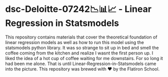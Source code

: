 # dsc-Deloitte-07242📉📊📈 - Linear Regression in Statsmodels

This repository contains materials that cover the theoretical foundation of linear regression models as well as how to run this model using the statsmodels python library. It was so strange to sit up in bed and smell the coffee coming from the kitchen and realize I wasnt the first person up. I liked the idea of a hot cup of coffee waiting for me downstairs. For so long it had been me alone. That is until Linear-Regression-in-Statsmodels came into the picture. This repository was brewed with ❤️ by the Flatiron School.